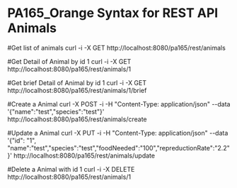 # PA165_Orange Syntax for REST API Animals

#Get list of animals
curl -i -X GET http://localhost:8080/pa165/rest/animals

#Get Detail of Animal by id 1
curl -i -X GET http://localhost:8080/pa165/rest/animals/1

#Get brief Detail of Animal by id 1
curl -i -X GET http://localhost:8080/pa165/rest/animals/1/brief

#Create a Animal
curl -X POST -i -H "Content-Type: application/json" --data '{"name":"test","species":"test"}'  http://localhost:8080/pa165/rest/animals/create
 
#Update a Animal 
curl -X PUT -i -H "Content-Type: application/json" --data '{"id": "1", "name":"test","species":"test","foodNeeded":"100","repreductionRate":"2.2"}' http://localhost:8080/pa165/rest/animals/update

#Delete a Animal with id 1
curl -i -X DELETE http://localhost:8080/pa165/rest/animals/1
